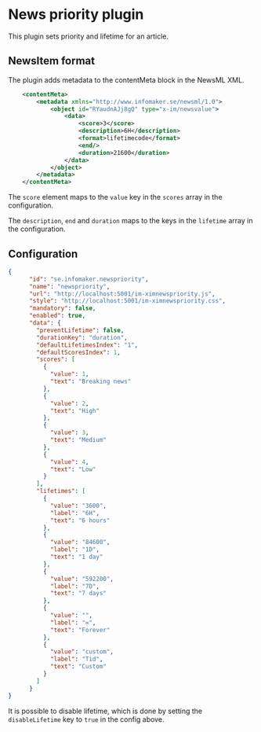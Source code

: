 # News priority plugin
This plugin sets priority and lifetime for an article.

## NewsItem format

The plugin adds metadata to the contentMeta block in the NewsML XML.

```xml
    <contentMeta>
        <metadata xmlns="http://www.infomaker.se/newsml/1.0">
            <object id="RYaudnAJj8gQ" type="x-im/newsvalue">
                <data>
                    <score>3</score>
                    <description>6H</description>
                    <format>lifetimecode</format>
                    <end/>
                    <duration>21600</duration>
                </data>
            </object>
        </metadata>
    </contentMeta>
```

The `score` element maps to the `value` key in the `scores` array in the configuration.

The `description`, `end` and `duration` maps to the keys in the `lifetime` array in the configuration.

## Configuration


```json
{
      "id": "se.infomaker.newspriority",
      "name": "newspriority",
      "url": "http://localhost:5001/im-ximnewspriority.js",
      "style": "http://localhost:5001/im-ximnewspriority.css",
      "mandatory": false,
      "enabled": true,
      "data": {
        "preventLifetime": false,
        "durationKey": "duration",
        "defaultLifetimesIndex": "1",
        "defaultScoresIndex": 1,
        "scores": [
          {
            "value": 1,
            "text": "Breaking news"
          },
          {
            "value": 2,
            "text": "High"
          },
          {
            "value": 3,
            "text": "Medium"
          },
          {
            "value": 4,
            "text": "Low"
          }
        ],
        "lifetimes": [
          {
            "value": "3600",
            "label": "6H",
            "text": "6 hours"
          },
          {
            "value": "84600",
            "label": "1D",
            "text": "1 day"
          },
          {
            "value": "592200",
            "label": "7D",
            "text": "7 days"
          },
          {
            "value": "",
            "label": "∞",
            "text": "Forever"
          },
          {
            "value": "custom",
            "label": "Tid",
            "text": "Custom"
          }
        ]
      }
}
```

It is possible to disable lifetime, which is done by setting the `disableLifetime` key to `true` in the config above.

